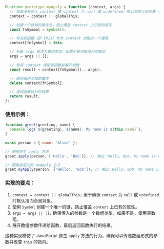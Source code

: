 

```javascript
Function.prototype.myApply = function (context, args) {
  // 如果没有传入 context 或 context 为 null 或 undefined，默认指向全局对象（浏览器中为 window）
  context = context || globalThis;

  // 创建一个独特的属性名，防止覆盖 context 上已有的属性
  const fnSymbol = Symbol();

  // 将当前函数（即 this）作为 context 对象的一个属性
  context[fnSymbol] = this;

  // 判断 args 是否为数组类型，如果不是则赋值为空数组
  args = args || [];

  // 使用 context 调用该函数并展开参数
  const result = context[fnSymbol](...args);

  // 删除临时添加的属性
  delete context[fnSymbol];

  // 返回函数执行的结果
  return result;
};
```

### 使用示例：

```javascript
function greet(greeting, name) {
  console.log(`${greeting}, ${name}. My name is ${this.name}`);
}

const person = { name: 'Alice' };

// 使用原生 apply 方法
greet.apply(person, ['Hello', 'Bob']); // 输出：Hello, Bob. My name is Alice

// 使用自定义的 myApply 方法
greet.myApply(person, ['Hello', 'Bob']); // 输出：Hello, Bob. My name is Alice
```

### 实现的要点：
1. `context = context || globalThis;` 用于确保 `context` 为 `null` 或 `undefined` 时默认指向全局对象。
2. 使用 `Symbol` 创建一个唯一的键，防止覆盖 `context` 上已有的属性。
3. `args = args || [];` 确保传入的参数是一个数组类型，如果不是，使用空数组。
4. 展开数组参数传递给函数，最后返回函数执行的结果。

这种实现模仿了 JavaScript 原生 `apply` 方法的行为，确保可以传递数组形式的参数并改变 `this` 的指向。